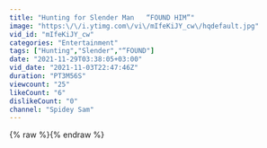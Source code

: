 ```yaml
---
title: "Hunting for Slender Man   “FOUND HIM”"
image: "https:\/\/i.ytimg.com\/vi\/mIfeKiJY_cw\/hqdefault.jpg"
vid_id: "mIfeKiJY_cw"
categories: "Entertainment"
tags: ["Hunting","Slender","“FOUND"]
date: "2021-11-29T03:38:05+03:00"
vid_date: "2021-11-03T22:47:46Z"
duration: "PT3M56S"
viewcount: "25"
likeCount: "6"
dislikeCount: "0"
channel: "Spidey Sam"
---
```

{% raw %}{% endraw %}
